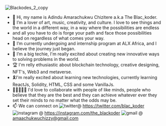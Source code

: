 ![Blackodes_2_copy](https://user-images.githubusercontent.com/98083831/197086258-749f4cb0-0b71-4c50-b5f8-f9ba24fbc8ca.png)
- 👋 Hi, my name is Adindu Amarachukwu Chizitere a.k.a The Blac_koder.
- 👀 I’m a lover of art, music, creativity, and culture. I love to see things and the world in a different way, in a way where the possibilities are endless
- and all you have to do is forge your path and face those possibilities head on regardless of what comes your way.
- 🌱 I’m currently undergoing and internship program at ALX Africa, and I believe the journey just began.
- 💞️ I’m a big techie, I'm really excited about creating new innovative ways to solving problems in the world.
- 🏆 I'm relly ethusiastic about blockchain technology, creative designing, NFT's, Web3 and metaverse.
- 🎗I'm really excited about learning new technologies, currently learning ReactJs, Solidity, HTML, CSS and some VanillaJs.
- 👨🏾‍🤝‍👨🏾 I'd love to collaborate with people of like minds, people who believe that they are the best and they can achieve whatever ever they set their minds to no matter what the odds may be. 
- 📫 We can connect on 
![twitter](https://user-images.githubusercontent.com/98083831/197089951-202678d4-1d47-43ee-aa54-96a87a883f51.jpg)@ https://twitter.com/blac_koder 
![instagram](https://user-images.githubusercontent.com/98083831/197089795-89ed4f41-4b88-4143-a1a2-2a78d3ecc76b.jpg) @ https://instagram.com/the_blackoder 
![gmail](https://user-images.githubusercontent.com/98083831/197090007-3469fba0-5021-4918-bd61-0b57a5d1de29.jpg) @ amaachukwuchizzy@gmail.com




<!---
Eddie7145/Eddie7145 is a ✨ special ✨ repository because its `README.md` (this file) appears on your GitHub profile.
You can click the Preview link to take a look at your changes.
--->

